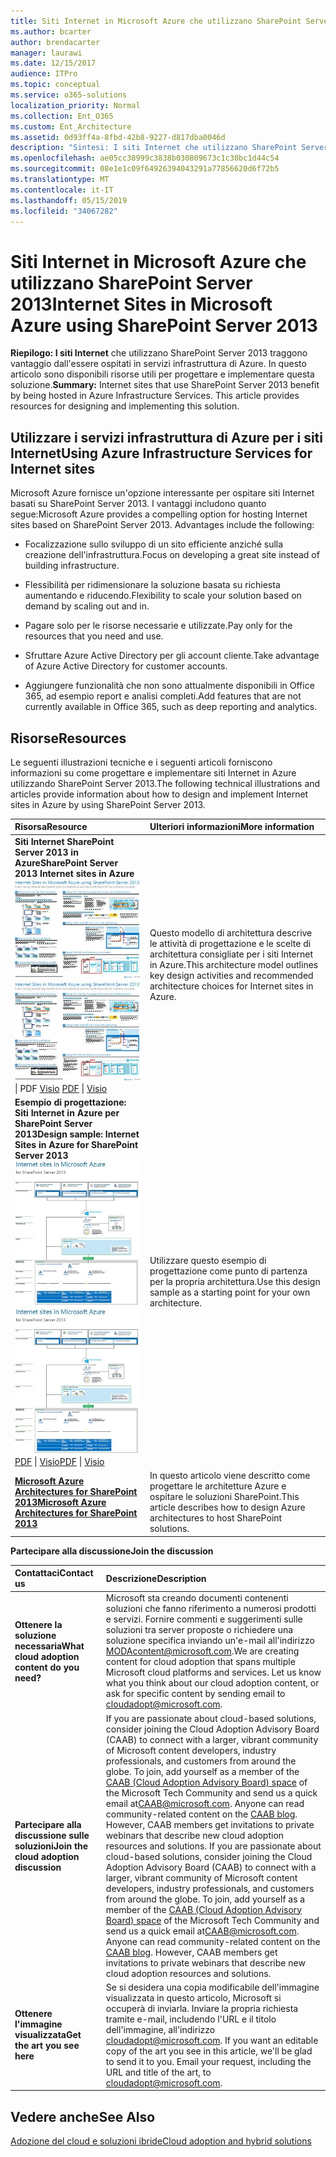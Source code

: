 ```yaml
---
title: Siti Internet in Microsoft Azure che utilizzano SharePoint Server 2013
ms.author: bcarter
author: brendacarter
manager: laurawi
ms.date: 12/15/2017
audience: ITPro
ms.topic: conceptual
ms.service: o365-solutions
localization_priority: Normal
ms.collection: Ent_O365
ms.custom: Ent_Architecture
ms.assetid: 0d93ff4a-8fbd-42b8-9227-d817dba0046d
description: "Sintesi: I siti Internet che utilizzano SharePoint Server 2013 traggono vantaggio dall'essere ospitati in servizi infrastruttura di Azure. In questo articolo sono disponibili risorse utili per progettare e implementare questa soluzione."
ms.openlocfilehash: ae05cc38999c3838b030809673c1c30bc1d44c54
ms.sourcegitcommit: 08e1e1c09f64926394043291a77856620d6f72b5
ms.translationtype: MT
ms.contentlocale: it-IT
ms.lasthandoff: 05/15/2019
ms.locfileid: "34067282"
---
```

# <a name="internet-sites-in-microsoft-azure-using-sharepoint-server-2013"></a><span data-ttu-id="29ac6-104">Siti Internet in Microsoft Azure che utilizzano SharePoint Server 2013</span><span class="sxs-lookup"><span data-stu-id="29ac6-104">Internet Sites in Microsoft Azure using SharePoint Server 2013</span></span>

 <span data-ttu-id="29ac6-p102">**Riepilogo: I siti Internet** che utilizzano SharePoint Server 2013 traggono vantaggio dall'essere ospitati in servizi infrastruttura di Azure. In questo articolo sono disponibili risorse utili per progettare e implementare questa soluzione.</span><span class="sxs-lookup"><span data-stu-id="29ac6-p102">**Summary:** Internet sites that use SharePoint Server 2013 benefit by being hosted in Azure Infrastructure Services. This article provides resources for designing and implementing this solution.</span></span>
  
## <a name="using-azure-infrastructure-services-for-internet-sites"></a><span data-ttu-id="29ac6-107">Utilizzare i servizi infrastruttura di Azure per i siti Internet</span><span class="sxs-lookup"><span data-stu-id="29ac6-107">Using Azure Infrastructure Services for Internet sites</span></span>

<span data-ttu-id="29ac6-p103">Microsoft Azure fornisce un'opzione interessante per ospitare siti Internet basati su SharePoint Server 2013. I vantaggi includono quanto segue:</span><span class="sxs-lookup"><span data-stu-id="29ac6-p103">Microsoft Azure provides a compelling option for hosting Internet sites based on SharePoint Server 2013. Advantages include the following:</span></span>
  
- <span data-ttu-id="29ac6-110">Focalizzazione sullo sviluppo di un sito efficiente anziché sulla creazione dell'infrastruttura.</span><span class="sxs-lookup"><span data-stu-id="29ac6-110">Focus on developing a great site instead of building infrastructure.</span></span>
    
- <span data-ttu-id="29ac6-111">Flessibilità per ridimensionare la soluzione basata su richiesta aumentando e riducendo.</span><span class="sxs-lookup"><span data-stu-id="29ac6-111">Flexibility to scale your solution based on demand by scaling out and in.</span></span>
    
- <span data-ttu-id="29ac6-112">Pagare solo per le risorse necessarie e utilizzate.</span><span class="sxs-lookup"><span data-stu-id="29ac6-112">Pay only for the resources that you need and use.</span></span>
    
- <span data-ttu-id="29ac6-113">Sfruttare Azure Active Directory per gli account cliente.</span><span class="sxs-lookup"><span data-stu-id="29ac6-113">Take advantage of Azure Active Directory for customer accounts.</span></span>
    
- <span data-ttu-id="29ac6-114">Aggiungere funzionalità che non sono attualmente disponibili in Office 365, ad esempio report e analisi completi.</span><span class="sxs-lookup"><span data-stu-id="29ac6-114">Add features that are not currently available in Office 365, such as deep reporting and analytics.</span></span>
    
## <a name="resources"></a><span data-ttu-id="29ac6-115">Risorse</span><span class="sxs-lookup"><span data-stu-id="29ac6-115">Resources</span></span>

<span data-ttu-id="29ac6-116">Le seguenti illustrazioni tecniche e i seguenti articoli forniscono informazioni su come progettare e implementare siti Internet in Azure utilizzando SharePoint Server 2013.</span><span class="sxs-lookup"><span data-stu-id="29ac6-116">The following technical illustrations and articles provide information about how to design and implement Internet sites in Azure by using SharePoint Server 2013.</span></span>
  
|<span data-ttu-id="29ac6-117">**Risorsa**</span><span class="sxs-lookup"><span data-stu-id="29ac6-117">**Resource**</span></span>|<span data-ttu-id="29ac6-118">**Ulteriori informazioni**</span><span class="sxs-lookup"><span data-stu-id="29ac6-118">**More information**</span></span>|
|:-----|:-----|
|<span data-ttu-id="29ac6-119">**Siti Internet SharePoint Server 2013 in Azure**</span><span class="sxs-lookup"><span data-stu-id="29ac6-119">**SharePoint Server 2013 Internet sites in Azure**</span></span> <br/> <span data-ttu-id="29ac6-120">[![Immagine di siti Internet in Azure con SharePoint](media/MS-AZ-SPInternetSites.jpg)          ](https://go.microsoft.com/fwlink/p/?LinkId=392552)</span><span class="sxs-lookup"><span data-stu-id="29ac6-120">[![Image of Internet sites in Azure using SharePoint](media/MS-AZ-SPInternetSites.jpg)          ](https://go.microsoft.com/fwlink/p/?LinkId=392552)</span></span> <br/> <span data-ttu-id="29ac6-121">[](https://go.microsoft.com/fwlink/p/?LinkId=392552)\| PDF [           ](https://go.microsoft.com/fwlink/p/?LinkId=392551) [Visio](https://go.microsoft.com/fwlink/p/?LinkId=392551)  </span><span class="sxs-lookup"><span data-stu-id="29ac6-121">[PDF](https://go.microsoft.com/fwlink/p/?LinkId=392552)  \| [          ](https://go.microsoft.com/fwlink/p/?LinkId=392551)[Visio](https://go.microsoft.com/fwlink/p/?LinkId=392551)</span></span> <br/> |<span data-ttu-id="29ac6-122">Questo modello di architettura descrive le attività di progettazione e le scelte di architettura consigliate per i siti Internet in Azure.</span><span class="sxs-lookup"><span data-stu-id="29ac6-122">This architecture model outlines key design activities and recommended architecture choices for Internet sites in Azure.</span></span>  <br/> |
|<span data-ttu-id="29ac6-123">**Esempio di progettazione: Siti Internet in Azure per SharePoint Server 2013**</span><span class="sxs-lookup"><span data-stu-id="29ac6-123">**Design sample: Internet Sites in Azure for SharePoint Server 2013**</span></span> <br/> <span data-ttu-id="29ac6-124">[![Anteprima della struttura di esempio: siti Internet in Microsoft Azure per SharePoint 2013](media/MS-AZ-InternetSitesDesignSample.jpg)          ](https://go.microsoft.com/fwlink/p/?LinkId=392549)</span><span class="sxs-lookup"><span data-stu-id="29ac6-124">[![Image of the Design sample: Internet sites in Microsoft Azure for SharePoint 2013](media/MS-AZ-InternetSitesDesignSample.jpg)          ](https://go.microsoft.com/fwlink/p/?LinkId=392549)</span></span> <br/> <span data-ttu-id="29ac6-125">[PDF](https://go.microsoft.com/fwlink/p/?LinkId=392549)  \| [Visio](https://go.microsoft.com/fwlink/p/?LinkId=392548)</span><span class="sxs-lookup"><span data-stu-id="29ac6-125">[PDF](https://go.microsoft.com/fwlink/p/?LinkId=392549)  \| [Visio](https://go.microsoft.com/fwlink/p/?LinkId=392548)</span></span> <br/> |<span data-ttu-id="29ac6-126">Utilizzare questo esempio di progettazione come punto di partenza per la propria architettura.</span><span class="sxs-lookup"><span data-stu-id="29ac6-126">Use this design sample as a starting point for your own architecture.</span></span>  <br/> |
|<span data-ttu-id="29ac6-127">**[Microsoft Azure Architectures for SharePoint 2013](microsoft-azure-architectures-for-sharepoint-2013.md)**</span><span class="sxs-lookup"><span data-stu-id="29ac6-127">**[Microsoft Azure Architectures for SharePoint 2013](microsoft-azure-architectures-for-sharepoint-2013.md)**</span></span> <br/> |<span data-ttu-id="29ac6-128">In questo articolo viene descritto come progettare le architetture Azure e ospitare le soluzioni SharePoint.</span><span class="sxs-lookup"><span data-stu-id="29ac6-128">This article describes how to design Azure architectures to host SharePoint solutions.</span></span>  <br/> |

   
<span data-ttu-id="29ac6-129">**Partecipare alla discussione**</span><span class="sxs-lookup"><span data-stu-id="29ac6-129">**Join the discussion**</span></span>

|<span data-ttu-id="29ac6-130">**Contattaci**</span><span class="sxs-lookup"><span data-stu-id="29ac6-130">**Contact us**</span></span>|<span data-ttu-id="29ac6-131">**Descrizione**</span><span class="sxs-lookup"><span data-stu-id="29ac6-131">**Description**</span></span>|
|:-----|:-----|
|<span data-ttu-id="29ac6-132">**Ottenere la soluzione necessaria**</span><span class="sxs-lookup"><span data-stu-id="29ac6-132">**What cloud adoption content do you need?**</span></span> <br/> |<span data-ttu-id="29ac6-p104">Microsoft sta creando documenti contenenti soluzioni che fanno riferimento a numerosi prodotti e servizi. Fornire commenti e suggerimenti sulle soluzioni tra server proposte o richiedere una soluzione specifica inviando un'e-mail all'indirizzo [MODAcontent@microsoft.com](mailto:cloudadopt@microsoft.com?Subject=[Cloud%20Adoption%20Content%20Feedback]:%20).</span><span class="sxs-lookup"><span data-stu-id="29ac6-p104">We are creating content for cloud adoption that spans multiple Microsoft cloud platforms and services. Let us know what you think about our cloud adoption content, or ask for specific content by sending email to [cloudadopt@microsoft.com](mailto:cloudadopt@microsoft.com?Subject=[Cloud%20Adoption%20Content%20Feedback]:%20).  </span></span><br/> |
|<span data-ttu-id="29ac6-135">**Partecipare alla discussione sulle soluzioni**</span><span class="sxs-lookup"><span data-stu-id="29ac6-135">**Join the cloud adoption discussion**</span></span> <br/> |<span data-ttu-id="29ac6-p105">If you are passionate about cloud-based solutions, consider joining the Cloud Adoption Advisory Board (CAAB) to connect with a larger, vibrant community of Microsoft content developers, industry professionals, and customers from around the globe. To join, add yourself as a member of the [CAAB (Cloud Adoption Advisory Board) space](https://aka.ms/caab) of the Microsoft Tech Community and send us a quick email at[CAAB@microsoft.com](mailto:caab@microsoft.com?Subject=I%20just%20joined%20the%20Cloud%20Adoption%20Advisory%20Board!). Anyone can read community-related content on the [CAAB blog](https://blogs.technet.com/b/solutions_advisory_board/). However, CAAB members get invitations to private webinars that describe new cloud adoption resources and solutions.  </span><span class="sxs-lookup"><span data-stu-id="29ac6-p105">If you are passionate about cloud-based solutions, consider joining the Cloud Adoption Advisory Board (CAAB) to connect with a larger, vibrant community of Microsoft content developers, industry professionals, and customers from around the globe. To join, add yourself as a member of the [CAAB (Cloud Adoption Advisory Board) space](https://aka.ms/caab) of the Microsoft Tech Community and send us a quick email at[CAAB@microsoft.com](mailto:caab@microsoft.com?Subject=I%20just%20joined%20the%20Cloud%20Adoption%20Advisory%20Board!). Anyone can read community-related content on the [CAAB blog](https://blogs.technet.com/b/solutions_advisory_board/). However, CAAB members get invitations to private webinars that describe new cloud adoption resources and solutions.  </span></span><br/> |
|<span data-ttu-id="29ac6-140">**Ottenere l'immagine visualizzata**</span><span class="sxs-lookup"><span data-stu-id="29ac6-140">**Get the art you see here**</span></span> <br/> |<span data-ttu-id="29ac6-p106">Se si desidera una copia modificabile dell'immagine visualizzata in questo articolo, Microsoft si occuperà di inviarla. Inviare la propria richiesta tramite e-mail, includendo l'URL e il titolo dell'immagine, all'indirizzo [cloudadopt@microsoft.com](mailto:cloudadopt@microsoft.com?subject=[Art%20Request]:%20).  </span><span class="sxs-lookup"><span data-stu-id="29ac6-p106">If you want an editable copy of the art you see in this article, we'll be glad to send it to you. Email your request, including the URL and title of the art, to [cloudadopt@microsoft.com](mailto:cloudadopt@microsoft.com?subject=[Art%20Request]:%20).  </span></span><br/> |
   
## <a name="see-also"></a><span data-ttu-id="29ac6-143">Vedere anche</span><span class="sxs-lookup"><span data-stu-id="29ac6-143">See Also</span></span>

[<span data-ttu-id="29ac6-144">Adozione del cloud e soluzioni ibride</span><span class="sxs-lookup"><span data-stu-id="29ac6-144">Cloud adoption and hybrid solutions</span></span>](cloud-adoption-and-hybrid-solutions.md)



